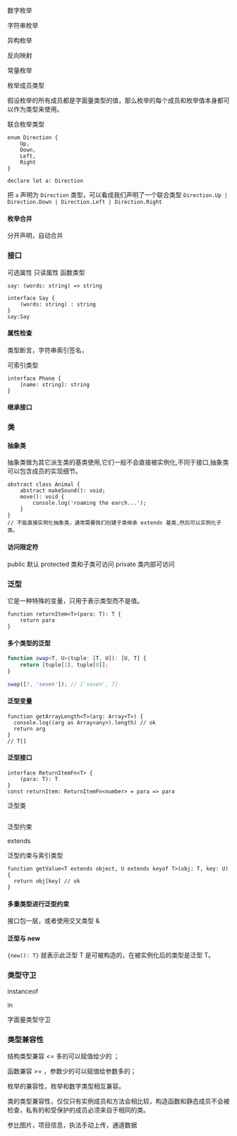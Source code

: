 数字枚举

字符串枚举

异构枚举

反向映射

常量枚举

枚举成员类型

假设枚举的所有成员都是字面量类型的值，那么枚举的每个成员和枚举值本身都可以作为类型来使用。

联合枚举类型

```
enum Direction {
    Up,
    Down,
    Left,
    Right
}

declare let a: Direction
```

把 `a` 声明为 `Direction` 类型，可以看成我们声明了一个联合类型 `Direction.Up | Direction.Down | Direction.Left | Direction.Right`

#### 枚举合并

分开声明，自动合并

### 接口

可选属性  只读属性  函数类型

```
say: (words: string) => string

interface Say {
    (words: string) : string
}
say:Say
```

#### 属性检查

类型断言，字符串索引签名，

可索引类型

```
interface Phone {
    [name: string]: string
}
```

#### 继承接口



### 类

#### 抽象类

抽象类做为其它派生类的基类使用,它们一般不会直接被实例化,不同于接口,抽象类可以包含成员的实现细节。

```
abstract class Animal {
    abstract makeSound(): void;
    move(): void {
        console.log('roaming the earch...');
    }
}
// 不能直接实例化抽象类，通常需要我们创建子类继承 extends 基类,然后可以实例化子类。
```

#### 访问限定符

public 默认 protected 类和子类可访问  private 类内部可访问



### 泛型

它是一种特殊的变量，只用于表示类型而不是值。

```
function returnItem<T>(para: T): T {
    return para
}
```

#### 多个类型的泛型

```ts
function swap<T, U>(tuple: [T, U]): [U, T] {
    return [tuple[1], tuple[0]];
}

swap([7, 'seven']); // ['seven', 7]
```

#### 泛型变量

```
function getArrayLength<T>(arg: Array<T>) {
  console.log((arg as Array<any>).length) // ok
  return arg
}
// T[]
```

#### 泛型接口

```
interface ReturnItemFn<T> {
    (para: T): T
}
const returnItem: ReturnItemFn<number> = para => para
```

泛型类

```

```

泛型约束

extends

泛型约束与索引类型

```
function getValue<T extends object, U extends keyof T>(obj: T, key: U) {
  return obj[key] // ok
}
```



#### 多重类型进行泛型约束

接口包一层，或者使用交叉类型 &

#### 泛型与 new

`{new(): T}` 就表示此泛型 T 是可被构造的，在被实例化后的类型是泛型 T。

### 类型守卫

instanceof  

in  

字面量类型守卫

### 类型兼容性

结构类型兼容   <=   多的可以赋值给少的  ；

 函数兼容 >= ，参数少的可以赋值给参数多的；

枚举的兼容性，枚举和数字类型相互兼容。

类的类型兼容性，仅仅只有实例成员和方法会相比较，构造函数和静态成员不会被检查，私有的和受保护的成员必须来自于相同的类。

参比图片，项目信息，执法手动上传，通道数据